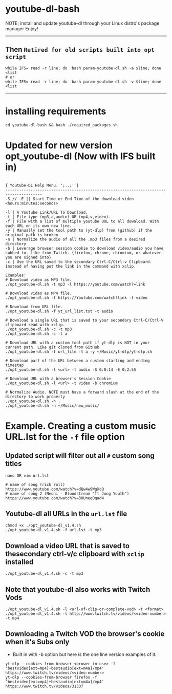 # youtube-dl-bash
NOTE; install and update youtube-dl through your Linux distro's package manager
Enjoy!

---

## Then `Retired for old scripts built into opt script`
	while IFS= read -r line; do  bash param-youtube-dl.sh -a $line; done <list
	# or
	while IFS= read -r line; do  bash param-youtube-dl.sh -v $line; done <list

---

# installing requirements
`cd youtube-dl-bash && bash ./required_packages.sh`

# Updated for new version  opt_youtube-dl (Now with IFS built in) 
```

{ Youtube-DL Help Menu. ';..;' }
--------------------------------------------------------------------------------------
-S // -E || Start Time or End Time of the download video <hours:minutes:seconds>

-l | A Youtube Link/URL To Download.
-t | File type (mp3,a,audio) OR (mp4,v,video).
-f | File with a list of multiple youtube URL to all download. With each URL on its own new line.
-y | Manually set the tool path to (yt-dlp) from (github) if the original path is broken
-n | Normalize the audio of all the .mp3 files from a desired directory
-b | Leverage browser session cookie to download video/audio you have subbed to. Like from Twitch. {firefox, chrome, chromium, or whatever you are signed into}
-c | Use the URL saved to the secondary Ctrl-C/Ctrl-v Clipboard. Instead of having put the link in the command with xclip.

Examples:
# Download video as MP3 file.
./opt_youtube-dl.sh -t mp3 -l https://youtube.com/watch?=link

# Download video as MP4 file.
./opt_youtube-dl.sh -l https://Youtube.com/watch?link -t video

# Download from URL file.
./opt_youtube-dl.sh -f yt_url_list.txt -t audio

# Download a single URL that is saved to your secondary Ctrl-C/Ctrl-V clipboard read with xclip.
./opt_youtube-dl.sh -c -t mp3
./opt_youtube-dl.sh -c -t a

# Download URL with a custom tool path if yt-dlp is NOT in your current path. Like git cloned from GitHub
./opt_youtube-dl.sh -f url_file -t a -y ~/Music/yt-dlp/yt-dlp.sh

# Download part of the URL between a custom starting and ending timestap
./opt_youtube-dl.sh -l <url> -t audio -S 0:0:14 -E 0:2:55

# Download URL with a browser's Session Cookie
./opt_youtube-dl.sh -l <url> -t video -b chromium

# Normalize Audio. NOTE must have a forward slash at the end of the directory to work properly
./opt_youtube-dl.sh -n .
./opt_youtube-dl.sh -n ~/Music/new_music/
```

# Example. Creating a custom music URL.lst for the `-f` file option

## Updated script will filter out all `#` custom song titles
```
nano OR vim url.lst

# name of song (rick roll)
https://www.youtube.com/watch?v=dQw4w9WgXcQ
# name of song 2 (Neoni - Bloodstream "ft Jung Youth")
https://www.youtube.com/watch?v=3OUneqQqad4
```

## Youtube-dl all URLs in the `url.lst` file

```
chmod +x ./opt_youtube-dl_v1.4.sh
./opt_youtube-dl_v1.4.sh -f url.lst -t mp3
```

## Download a video URL that is saved to thesecondary ctrl-v/c clipboard with `xclip` installed

```
./opt_youtube-dl_v1.4.sh -c -t mp3
```

## Note that youtube-dl also works with Twitch Vods

```
./opt_youtube-dl_v1.4.sh -l <url-of-clip-or-complete-vod> -t <format>
./opt_youtube-dl_v1.4.sh -l http://www.twitch.tv/videos/<video-number> -t mp4
```

## Downloading a Twitch VOD the browser's cookie when it's Subs only

* Built in with -b option but here is the one line version examples of it.

```
yt-dlp --cookies-from-browser <brower-in-use> -f 'bestvideo[ext=mp4]+bestaudio[ext=m4a]/mp4' https://www.twitch.tv/videos/<video-number>
yt-dlp --cookies-from-browser firefox -f 'bestvideo[ext=mp4]+bestaudio[ext=m4a]/mp4' https://www.twitch.tv/videos/31337
```

